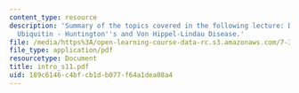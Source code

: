 ```yaml
---
content_type: resource
description: 'Summary of the topics covered in the following lecture: Diseases Involving
  Ubiquitin - Huntington''s and Von Hippel-Lindau Disease.'
file: /media/https%3A/open-learning-course-data-rc.s3.amazonaws.com/7-340-ubiquitination-the-proteasome-and-human-disease-fall-2004/189c6146c4bfcb1db077f64a1dea08a4_intro_s11.pdf
file_type: application/pdf
resourcetype: Document
title: intro_s11.pdf
uid: 189c6146-c4bf-cb1d-b077-f64a1dea08a4
---
```

